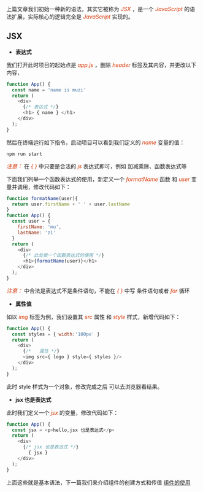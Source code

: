 上篇文章我们初始一种新的语法，其实它被称为 *<font color="#d63200">JSX</font>* ，是一个 *<font color="#d63200">JavaScript</font>* 的语法扩展，实际核心的逻辑完全是 *<font color="#d63200">JavaScript</font>* 实现的。

## JSX

+ **<font>表达式</font>**

我们打开此时项目的起始点是 *<font color="#d63200">app.js</font>* ，删除 *<font color="#d63200">header</font>* 标签及其内容，并更改以下内容，

```js
function App() {
  const name = 'name is muzi'
  return (
    <div>
      {/* 表达式 */}
      <h1> { name } </h1>
    </div>
  );
}
```

然后在终端运行如下指令，启动项目可以看到我们定义的 *<font color="#d63200">name</font>* 变量的值：

```shell
npm run start
```

*<font color="#d63200">注意： </font>* 在 *<font color="#d63200">{ }</font>* 中只要是合法的 *<font color="#d63200">js</font>* 表达式即可，例如 加减乘除、函数表达式等  

下面我们列举一个函数表达式的使用，新定义一个 *<font color="#d63200">formatName</font>* 函数 和 *<font color="#d63200">user</font>* 变量并调用，修改代码如下：

```js
function formatName(user){
  return user.firstName + ' ' + user.lastName
}
function App() {
  const user = {
    firstName: 'mu',
    lastName: 'zi'
  }
  return (
    <div>
      {/* 此处做一个函数表达式的使用 */}
      <h1>{formatName(user)}</h1>
    </div>
  );
}
```

*<font color="#d63200">注意： </font>*  中合法是表达式不是条件语句，不能在 *<font color="#d63200">{ }</font>* 中写 条件语句或者 *<font color="#d63200">for</font>* 循环

+ **<font>属性值</font>**  

如以 *<font color="#d63200">img</font>* 标签为例，我们设置其 *<font color="#d63200">src</font>* 属性 和 *<font color="#d63200">style</font>* 样式，新增代码如下：

```js
function App() {
  const styles = { width:'100px' }
  return (
    <div>
      {/*   属性 */}
      <img src={ logo } style={ styles }/> 
    </div>
  );
}
```

此时 style 样式为一个对象，修改完成之后 可以去浏览器看结果。

+ **<font>jsx 也是表达式</font>**  

此时我们定义一个 *<font color="#d63200">jsx</font>* 的变量，修改代码如下：

```js
function App() {
  const jsx = <p>hello,jsx 也是表达式</p>
  return (
    <div>
      {/* jsx 也是表达式 */}
        { jsx }
    </div>
  );
}
```

上面这些就是基本语法，下一篇我们来介绍组件的创建方式和传值 [组件的使用](/react/component.md)
